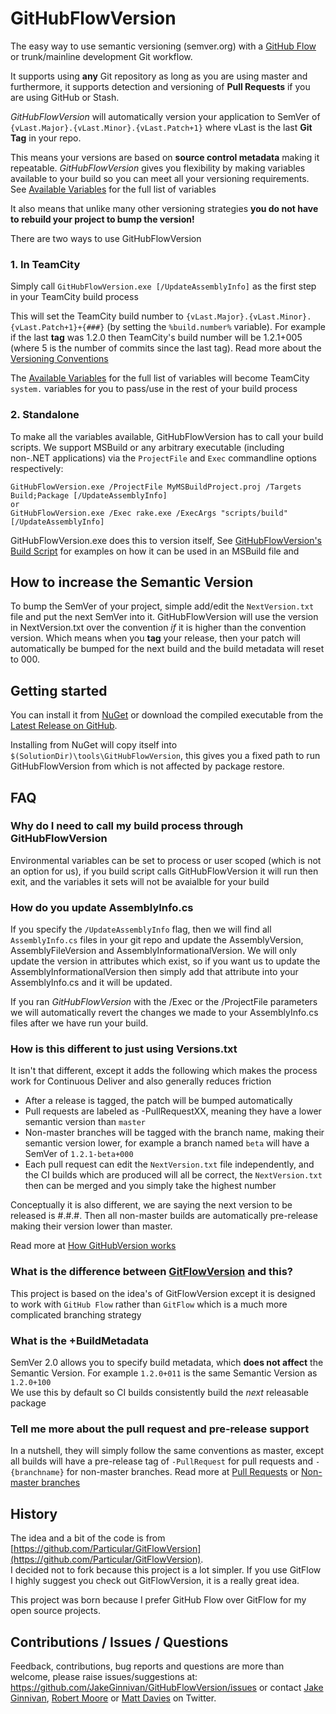 GitHubFlowVersion
=================

The easy way to use semantic versioning (semver.org) with a [GitHub Flow](http://scottchacon.com/2011/08/31/github-flow.html) or trunk/mainline development Git workflow.

It supports using **any** Git repository as long as you are using master and furthermore, it supports detection and versioning of **Pull Requests** if you are using GitHub or Stash.

*GitHubFlowVersion* will automatically version your application to SemVer of  `{vLast.Major}.{vLast.Minor}.{vLast.Patch+1}` where vLast is the last **Git Tag** in your repo.

This means your versions are based on **source control metadata** making it repeatable. *GitHubFlowVersion* gives you flexibility by making variables available to your build so you can meet all your versioning requirements. See [Available Variables](https://github.com/JakeGinnivan/GitHubFlowVersion/wiki/Available-Variables) for the full list of variables

It also means that unlike many other versioning strategies **you do not have to rebuild your project to bump the version!**

There are two ways to use GitHubFlowVersion

### 1. In TeamCity
Simply call `GitHubFlowVersion.exe [/UpdateAssemblyInfo]` as the first step in your TeamCity build process

This will set the TeamCity build number to `{vLast.Major}.{vLast.Minor}.{vLast.Patch+1}+{###}` (by setting the `%build.number%` variable). For example if the last **tag** was 1.2.0 then TeamCity's build number will be 1.2.1+005 (where 5 is the number of commits since the last tag). Read more about the [Versioning Conventions](https://github.com/JakeGinnivan/GitHubFlowVersion/wiki/Versioning-Conventions)

The [Available Variables](https://github.com/JakeGinnivan/GitHubFlowVersion/wiki/Available-Variables) for the full list of variables will become TeamCity `system.` variables for you to pass/use in the rest of your build process

### 2. Standalone
To make all the variables available, GitHubFlowVersion has to call your build scripts. We support MSBuild or any arbitrary executable (including non-.NET applications) via the `ProjectFile` and `Exec` commandline options respectively:

    GitHubFlowVersion.exe /ProjectFile MyMSBuildProject.proj /Targets Build;Package [/UpdateAssemblyInfo]
    or
    GitHubFlowVersion.exe /Exec rake.exe /ExecArgs "scripts/build" [/UpdateAssemblyInfo]
    
GitHubFlowVersion.exe does this to version itself, See [GitHubFlowVersion's Build Script](https://github.com/JakeGinnivan/GitHubFlowVersion/blob/master/GitHubFlowVersion.proj) for examples on how it can be used in an MSBuild file and 

## How to increase the Semantic Version
To bump the SemVer of your project, simple add/edit the `NextVersion.txt` file and put the next SemVer into it. GitHubFlowVersion will use the version in NextVersion.txt over the convention *if* it is higher than the convention version. Which means when you **tag** your release, then your patch will automatically be bumped for the next build and the build metadata will reset to 000.

## Getting started
You can install it from [NuGet](https://www.nuget.org/packages/GitHubFlowVersion/) or download the compiled executable from the [Latest Release on GitHub](https://github.com/JakeGinnivan/GitHubFlowVersion/releases).

Installing from NuGet will copy itself into `$(SolutionDir)\tools\GitHubFlowVersion`, this gives you a fixed path to run GitHubFlowVersion from which is not affected by package restore.

## FAQ
### Why do I need to call my build process through GitHubFlowVersion
Environmental variables can be set to process or user scoped (which is not an option for us), if you build script calls GitHubFlowVersion it will run then exit, and the variables it sets will not be avaialble for your build

### How do you update AssemblyInfo.cs
If you specify the `/UpdateAssemblyInfo` flag, then we will find all `AssemblyInfo.cs` files in your git repo and update the AssemblyVersion, AssemblyFileVersion and AssemblyInformationalVersion.
We will only update the version in attributes which exist, so if you want us to update the AssemblyInformationalVersion then simply add that attribute into your AssemblyInfo.cs and it will be updated.

If you ran *GitHubFlowVersion* with the /Exec or the /ProjectFile parameters we will automatically revert the changes we made to your AssemblyInfo.cs files after we have run your build.

### How is this different to just using Versions.txt
It isn't that different, except it adds the following which makes the process work for Continuous Deliver and also generally reduces friction

 - After a release is tagged, the patch will be bumped automatically
 - Pull requests are labeled as -PullRequestXX, meaning they have a lower semantic version than `master`
 - Non-master branches will be tagged with the branch name, making their semantic version lower, for example a branch named `beta` will have a SemVer of `1.2.1-beta+000`
 - Each pull request can edit the `NextVersion.txt` file independently, and the CI builds which are produced will all be correct, the `NextVersion.txt` then can be merged and you simply take the highest number

Conceptually it is also different, we are saying the next version to be released is #.#.#. Then all non-master builds are automatically pre-release making their version lower than master.

Read more at [How GitHubVersion works](https://github.com/JakeGinnivan/GitHubFlowVersion/wiki/How-it-works)

### What is the difference between [GitFlowVersion](https://github.com/Particular/GitFlowVersion) and this?
This project is based on the idea's of GitFlowVersion except it is designed to work with `GitHub Flow` rather than `GitFlow` which is a much more complicated branching strategy

### What is the +BuildMetadata
SemVer 2.0 allows you to specify build metadata, which **does not affect** the Semantic Version. For example `1.2.0+011` is the same Semantic Version as `1.2.0+100`  
We use this by default so CI builds consistently build the *next* releasable package

### Tell me more about the pull request and pre-release support
In a nutshell, they will simply follow the same conventions as master, except all builds will have a pre-release tag of `-PullRequest` for pull requests and `-{branchname}` for non-master branches. Read more at [Pull Requests](https://github.com/JakeGinnivan/GitHubFlowVersion/wiki/Pull-Requests) or [Non-master branches](https://github.com/JakeGinnivan/GitHubFlowVersion/wiki/Non-master-branches)

## History
The idea and a bit of the code is from [https://github.com/Particular/GitFlowVersion](https://github.com/Particular/GitFlowVersion).  
I decided not to fork because this project is a lot simpler. If you use GitFlow I highly suggest you check out GitFlowVersion, it is a really great idea.

This project was born because I prefer GitHub Flow over GitFlow for my open source projects.

## Contributions / Issues / Questions

Feedback, contributions, bug reports and questions are more than welcome, please raise issues/suggestions at: https://github.com/JakeGinnivan/GitHubFlowVersion/issues or contact [Jake Ginnivan](https://twitter.com/jakeginnivan), [Robert Moore](https://twitter.com/robdmoore) or [Matt Davies](https://twitter.com/mdaviesnet) on Twitter.
